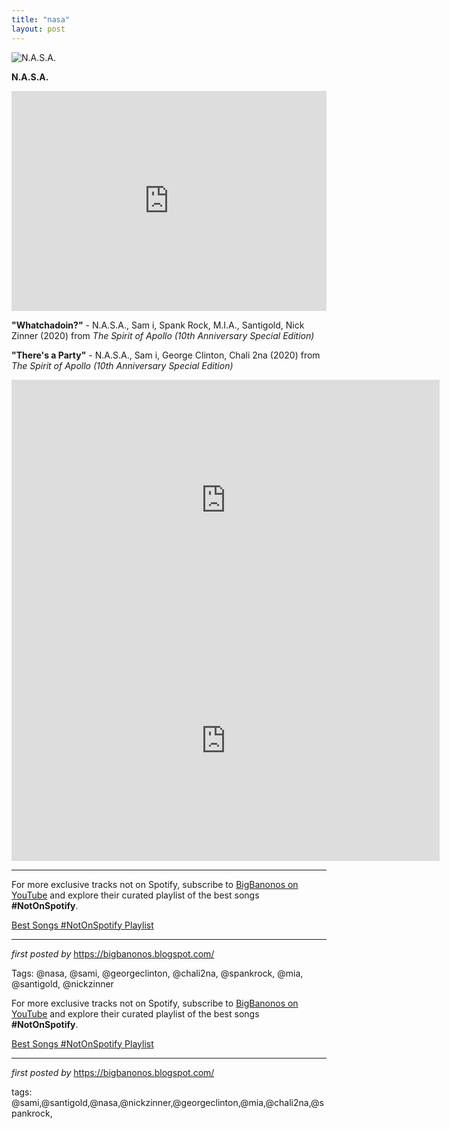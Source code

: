 ```yaml
---
title: "nasa"
layout: post
---
```

<img src="https://i.scdn.co/image/ab67616d0000b27371ea1a6bad6850b89bc167d1" alt="N.A.S.A."> <p><strong>N.A.S.A.</strong></p> <iframe src="https://open.spotify.com/embed/playlist/1dyMJVcLvCwLWp4FeJQaVW?utm_source=generator" width="100%" height="352" frameBorder="0" allowfullscreen="" allow="autoplay; clipboard-write; encrypted-media; fullscreen; picture-in-picture" loading="lazy"></iframe> <p><strong>"Whatchadoin?"</strong> - N.A.S.A., Sam i, Spank Rock, M.I.A., Santigold, Nick Zinner (2020) from <em>The Spirit of Apollo (10th Anniversary Special Edition)</em></p> <p><strong>"There's a Party"</strong> - N.A.S.A., Sam i, George Clinton, Chali 2na (2020) from <em>The Spirit of Apollo (10th Anniversary Special Edition)</em></p> <iframe width="685" height="385" src="https://www.youtube.com/embed/6WTxP6XY3Cw" title="N.A.S.A. - Whatchadoin? (Official Video)" frameborder="0" allow="accelerometer; autoplay; clipboard-write; encrypted-media; gyroscope; picture-in-picture; web-share" referrerpolicy="strict-origin-when-cross-origin" allowfullscreen></iframe> <iframe width="685" height="385" src="https://www.youtube.com/embed/yJmYtL1oKac" title="N.A.S.A. - There's a Party (Official Video)" frameborder="0" allow="accelerometer; autoplay; clipboard-write; encrypted-media; gyroscope; picture-in-picture; web-share" referrerpolicy="strict-origin-when-cross-origin" allowfullscreen></iframe> <hr> <div> <p>For more exclusive tracks not on Spotify, subscribe to <a href="https://www.youtube.com/@BigBanonos" target="_blank">BigBanonos on YouTube</a> and explore their curated playlist of the best songs <strong>#NotOnSpotify</strong>.</p> <p><a href="https://www.youtube.com/playlist?list=PLtuNtuTatqI0kFahUCbtbfenC_ET5O_tr" target="_blank">Best Songs #NotOnSpotify Playlist</a></p>
</div> <hr> <p><em>first posted by</em> <a href="https://bigbanonos.blogspot.com/" rel="noopener" target="_new">https://bigbanonos.blogspot.com/</a></p> <p>Tags: @nasa, @sami, @georgeclinton, @chali2na, @spankrock, @mia, @santigold, @nickzinner</p>

<!--Subscribe and Playlist Links-->
<div>
    <p>For more exclusive tracks not on Spotify, subscribe to <a href="https://www.youtube.com/@BigBanonos" target="_blank">BigBanonos on YouTube</a> and explore their curated playlist of the best songs <strong>#NotOnSpotify</strong>.</p>
    <p><a href="https://www.youtube.com/playlist?list=PLtuNtuTatqI0kFahUCbtbfenC_ET5O_tr" target="_blank">Best Songs #NotOnSpotify Playlist<br /></a></p></div>

<hr />

<p><em>first posted by</em> <a href="https://bigbanonos.blogspot.com/" rel="noopener" target="_new">https://bigbanonos.blogspot.com/</a></p>

<p>tags: @sami,@santigold,@nasa,@nickzinner,@georgeclinton,@mia,@chali2na,@spankrock,</p>
